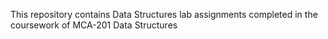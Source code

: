 This repository contains Data Structures lab assignments completed in the coursework of MCA-201 Data Structures
